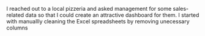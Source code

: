 I reached out to a local pizzeria and asked management for some sales-related data so that I could create an attractive dashboard for them. I started with manuallly cleaning the Excel spreadsheets by removing unecessary columns
